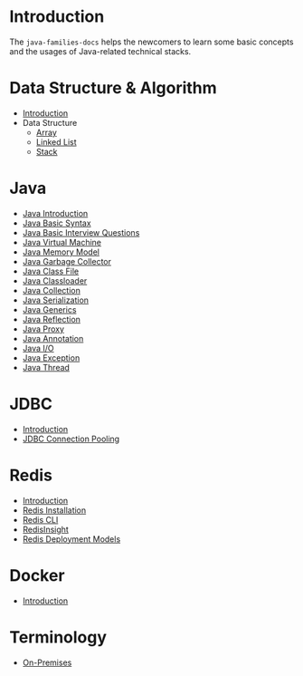 # Introduction
The `java-families-docs` helps the newcomers 
to learn some basic concepts 
and the usages of Java-related technical stacks.

# Data Structure & Algorithm
- [Introduction](data-structure-algorithms/introduction.md)
- Data Structure
  - [Array](/data-structure-algorithms/data-structure/array.md)
  - [Linked List](/data-structure-algorithms/data-structure/linked-list.md)
  - [Stack](/data-structure-algorithms/data-structure/stack.md)

# Java
- [Java Introduction](/java/java-introduction.md)
- [Java Basic Syntax](/java/java-basic-syntax.md)
- [Java Basic Interview Questions](/java/java-basic-interview-questions.md)
- [Java Virtual Machine](/java/java-virtual-machine.md)
- [Java Memory Model](/java/java-memory-model.md)
- [Java Garbage Collector](/java/java-garbage-collector.md)
- [Java Class File](/java/java-class-file.md)
- [Java Classloader](/java/java-classloader.md)
- [Java Collection](/java/java-collection.md)
- [Java Serialization](/java/java-serialization.md)
- [Java Generics](/java/java-generics.md)
- [Java Reflection](/java/java-reflection.md)
- [Java Proxy](/java/java-proxy.md)
- [Java Annotation](java/java-annotation.md)
- [Java I/O](java/java-io.md)
- [Java Exception](/java/java-exception.md)
- [Java Thread](/java/java-thread.md)

# JDBC
- [Introduction](/jdbc/introduction.md)
- [JDBC Connection Pooling](/jdbc/jdbc-connection-pooling.md)

# Redis
- [Introduction](/redis/introduction.md)
- [Redis Installation](/redis/redis-installation.md)
- [Redis CLI](/redis/redis-cli.md)
- [RedisInsight](/redis/redis-insight.md)
- [Redis Deployment Models](/redis/redis-deployment-models.md)

# Docker
- [Introduction](/docker/instruction.md)

# Terminology
- [On-Premises](/terminology/on-premises.md)